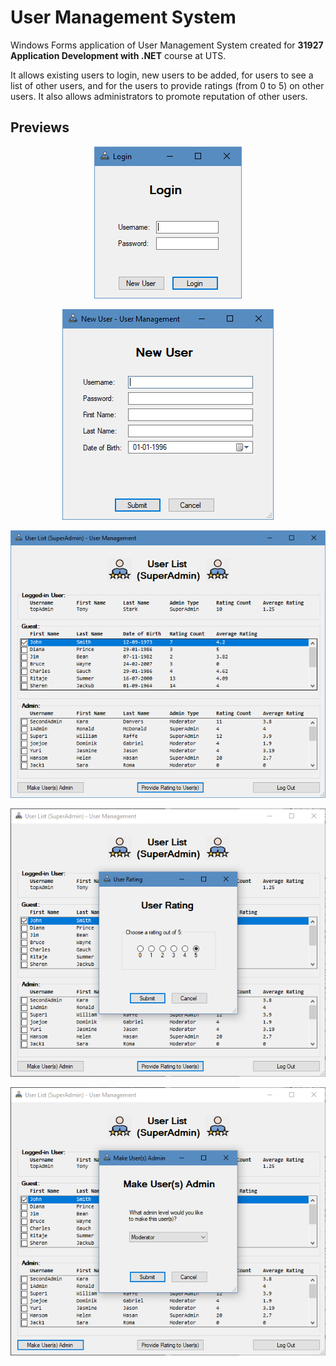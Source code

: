 # User Management System

Windows Forms application of User Management System created for **31927 Application Development with .NET** course at UTS.

It allows existing users to login, new users to be added, for users to see a list of other users, and for the users to provide ratings (from 0 to 5) on other users. It also allows administrators to promote reputation of other users.

## Previews

<p align="center">
  <img src="previews/login_screen.png" alt="Login Screen">
</p>

<p align="center">
  <img src="previews/registration_screen.png" alt="Registration Screen">
</p>

<p align="center">
  <img src="previews/userlist_superadmin_screen.png" alt="User List Screen">
</p>

<p align="center">
  <img src="previews/userrating_dialog.png" alt="User Rating Dialog">
</p>

<p align="center">
  <img src="previews/promote_reputation_dialog.png" alt="Promote Reputation Dialog">
</p>
